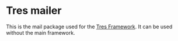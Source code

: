 Tres mailer
=============

This is the mail package used for the [Tres Framework](https://github.com/pedzed/Tres). 
It can be used without the main framework.
